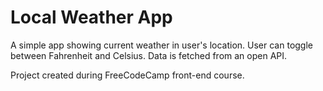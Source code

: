 # Local Weather App

A simple app showing current weather in user's location. User can toggle between Fahrenheit and Celsius. Data is fetched from an open API.

Project created during FreeCodeCamp front-end course.
